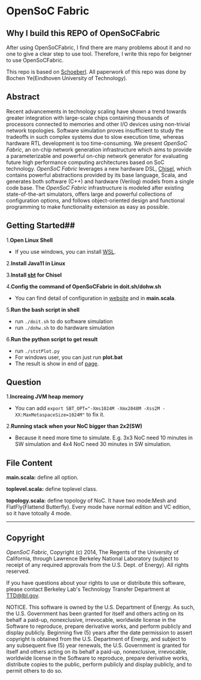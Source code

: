 OpenSoC Fabric
========
## Why I build this REPO of OpenSoCFabric
 After using OpenSoCFabric, I find there are many problems about it and no one to give a clear step to use tool. Therefore, I write this repo for beignner to use OpenSoCFabric.
 
 This repo is based on [Schoeberl](https://github.com/schoeberl/OpenSoCFabric). All paperwork of this repo was done by Bochen Ye(Eindhoven University of Technology).

## Abstract ##
Recent advancements in technology scaling have shown a trend towards greater integration with large-scale chips containing thousands of processors connected to memories and other I/O devices using non-trivial network topologies. Software simulation proves insufficient to study the tradeoffs in such complex systems due to slow execution time, whereas hardware RTL development is too time-consuming. We present *OpenSoC Fabric*, an on-chip network generation infrastructure which aims to provide a parameterizable and powerful on-chip network generator for evaluating future high performance computing architectures based on SoC technology. *OpenSoC Fabric* leverages a new hardware DSL, [Chisel](http://chisel.eecs.berkeley.edu/), which contains powerful abstractions provided by its base language, Scala, and generates both software (C++) and hardware (Verilog) models from a single code base. The *OpenSoC Fabric* infrastructure is modeled after existing state-of-the-art simulators, offers large and powerful collections of configuration options, and follows object-oriented design and functional programming to make functionality extension as easy as possible.

## Getting Started##
1.**Open Linux Shell**
- If you use windows, you can install [WSL](https://learn.microsoft.com/en-us/windows/wsl/install).

2.**Install Java11 in Linux**

3.**Install [sbt](https://www.scala-sbt.org/) for Chisel**

4.**Config the command of OpenSoCFabric in doit.sh/dohw.sh**
- You can find detail of configuration in [website](https://github.com/LBL-CoDEx/OpenSoCFabric/wiki/Using-and-Compiling-OpenSoC-Fabric) and in **main.scala**.

5.**Run the bash script in shell**
- run ```./doit.sh``` to do software simulation
- run ```./dohw.sh``` to do hardware simulation

6.**Run the python script to get result**
- run ```./ststPlot.py```
- For windows user, you can just run **plot.bat**
- The result is show in end of [page](https://github.com/LBL-CoDEx/OpenSoCFabric/wiki/Using-and-Compiling-OpenSoC-Fabric).

## Question
1.**Increaing JVM heap memory**
- You can add ```export SBT_OPT="-Xms1024M -Xmx2048M -Xss2M -XX:MaxMetaspaceSize=1024M"``` to fix it.

2.**Running stack when your NoC bigger than 2x2(SW)**
- Because it need more time to simulate. E.g. 3x3 NoC need 10 minutes in SW simulation and 4x4 NoC need 30 minutes in SW simulation.

## File Content
**main.scala:** define all option.

**toplevel.scala:** define toplevel class.

**topology.scala:** define topology of NoC. It have two mode:Mesh and FlatFly(Flattend Butterfly). Every mode have normal edition and VC edition, so it have totoally 4 mode.

---
## Copyright ##
*OpenSoC Fabric*, Copyright (c) 2014, The Regents of the University of California, through Lawrence Berkeley National Laboratory (subject to receipt of any required approvals from the U.S. Dept. of Energy).  All rights reserved.

If you have questions about your rights to use or distribute this software, please contact Berkeley Lab's Technology Transfer Department at  TTD@lbl.gov.

NOTICE.  This software is owned by the U.S. Department of Energy.  As such, the U.S. Government has been granted for itself and others acting on its behalf a paid-up, nonexclusive, irrevocable, worldwide license in the Software to reproduce, prepare derivative works, and perform publicly and display publicly.  Beginning five (5) years after the date permission to assert copyright is obtained from the U.S. Department of Energy, and subject to any subsequent five (5) year renewals, the U.S. Government is granted for itself and others acting on its behalf a paid-up, nonexclusive, irrevocable, worldwide license in the Software to reproduce, prepare derivative works, distribute copies to the public, perform publicly and display publicly, and to permit others to do so.
